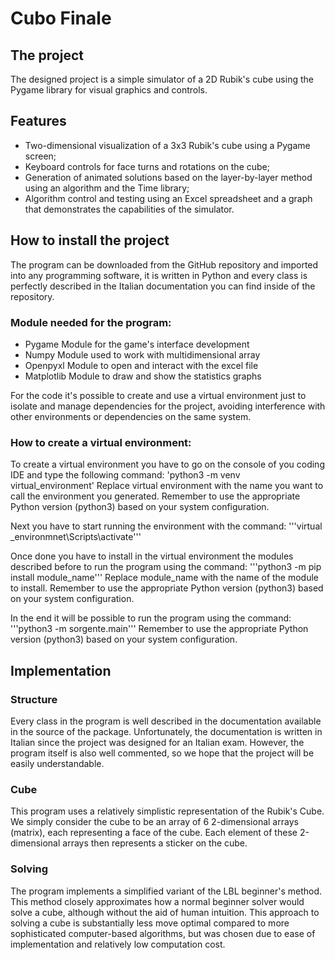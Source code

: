 # Cubo Finale

## The project
The designed project is a simple simulator of a 2D Rubik's cube using the Pygame library for visual graphics and controls.

## Features
* Two-dimensional visualization of a 3x3 Rubik's cube using a Pygame screen;
* Keyboard controls for face turns and rotations on the cube;
* Generation of animated solutions based on the layer-by-layer method using an algorithm and the Time library;
* Algorithm control and testing using an Excel spreadsheet and a graph that demonstrates the capabilities of the simulator.

## How to install the project
The program can be downloaded from the GitHub repository and imported into any programming software, it is written in Python and every class is perfectly described in the Italian documentation you can find inside of the repository.

### Module needed for the program:
* Pygame Module for the game's interface development
* Numpy Module used to work with multidimensional array
* Openpyxl Module to open and interact with the excel file
* Matplotlib Module to draw and show the statistics graphs

For the code it's possible to create and use a virtual environment just to isolate and manage dependencies for the project, avoiding interference with other environments or dependencies on the same system. 

### How to create a virtual environment:
To create a virtual environment you have to go on the console of you coding IDE and type the following command:
'python3 -m venv virtual_environment'
Replace virtual environment with the name you want to call the environment you generated.
Remember to use the appropriate Python version (python3) based on your system configuration.

Next you have to start running the environment with the command: 
'''virtual _environmnet\Scripts\activate'''

Once done you have to install in the virtual environment the modules described before to run the program using the command:
'''python3 -m pip install module_name'''
Replace module_name with the name of the module to install.
Remember to use the appropriate Python version (python3) based on your system configuration.

In the end it will be possible to run the program using the command:
'''python3 -m sorgente.main'''
Remember to use the appropriate Python version (python3) based on your system configuration.

## Implementation 

### Structure
Every class in the program is well described in the documentation available in the source of the package. Unfortunately, the documentation is written in Italian since the project was designed for an Italian exam. However, the program itself is also well commented, so we hope that the project will be easily understandable.

### Cube
This program uses a relatively simplistic representation of the Rubik's Cube. We simply consider the cube to be an array of 6 2-dimensional arrays (matrix), each representing a face of the cube. Each element of these 2-dimensional arrays then represents a sticker on the cube.

### Solving
The program implements a simplified variant of the LBL beginner's method. This method closely approximates how a normal beginner solver would solve a cube, although without the aid of human intuition. This approach to solving a cube is substantially less move optimal compared to more sophisticated computer-based algorithms, but was chosen due to ease of implementation and relatively low computation cost.
